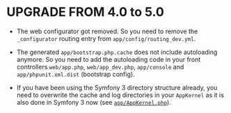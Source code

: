 UPGRADE FROM 4.0 to 5.0
=======================

 * The web configurator got removed. So you need to remove the `_configurator`
   routing entry from `app/config/routing_dev.yml`.

 * The generated `app/bootstrap.php.cache` does not include autoloading anymore.
   So you need to add the autoloading code in your front controllers `web/app.php`,
   `web/app_dev.php`, `app/console` and `app/phpunit.xml.dist` (bootstrap config).

 * If you have been using the Symfony 3 directory structure already, you need to
   overwrite the cache and log directories in your `AppKernel` as it is also done
   in Symfony 3 now (see
   [`app/AppKernel.php`](https://github.com/symfony/symfony-standard/blob/3.3/app/AppKernel.php#L40-L48)).
